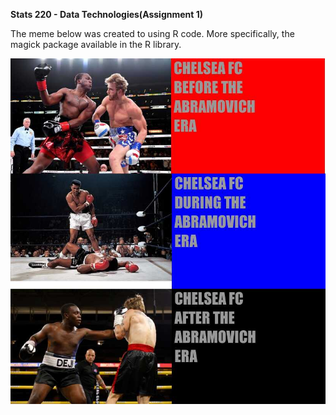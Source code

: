 **Stats 220 - Data Technologies(Assignment 1)**

The meme below was created to using R code. More specifically, the magick package available in the R library.


![](my_meme.png)

